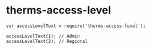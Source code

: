 # therms-access-level

```
var accessLevelText = require('therms-access-level');

accessLevelText(1); // Admin
accessLevelText(2); // Regional
```
